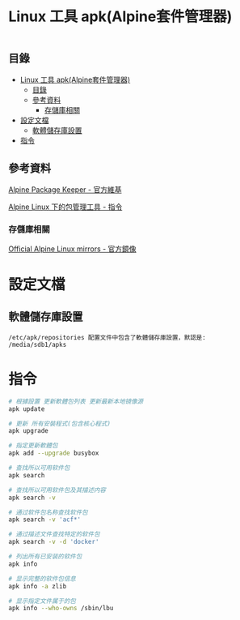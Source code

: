 # Linux 工具 apk(Alpine套件管理器)

```
```

## 目錄

- [Linux 工具 apk(Alpine套件管理器)](#linux-工具-apkalpine套件管理器)
	- [目錄](#目錄)
	- [參考資料](#參考資料)
		- [存儲庫相關](#存儲庫相關)
- [設定文檔](#設定文檔)
	- [軟體儲存庫設置](#軟體儲存庫設置)
- [指令](#指令)

## 參考資料

[Alpine Package Keeper - 官方維基](https://wiki.alpinelinux.org/wiki/Alpine_Package_Keeper)

[Alpine Linux 下的包管理工具 - 指令](https://wangchujiang.com/linux-command/c/apk.html)

### 存儲庫相關


[Official Alpine Linux mirrors - 官方鏡像](https://mirrors.alpinelinux.org/)

# 設定文檔

## 軟體儲存庫設置

```
/etc/apk/repositories 配置文件中包含了軟體儲存庫設置，默認是: /media/sdb1/apks
```

# 指令

```bash
# 根據設置 更新軟體包列表 更新最新本地镜像源
apk update

# 更新 所有安裝程式(包含核心程式)
apk upgrade

# 指定更新軟體包
apk add --upgrade busybox

# 查找所以可用软件包
apk search

# 查找所以可用软件包及其描述内容
apk search -v

# 通过软件包名称查找软件包
apk search -v 'acf*'

# 通过描述文件查找特定的软件包
apk search -v -d 'docker'

# 列出所有已安装的软件包
apk info

# 显示完整的软件包信息
apk info -a zlib

# 显示指定文件属于的包
apk info --who-owns /sbin/lbu
```
